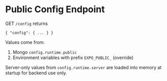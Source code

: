 # Public Config Endpoint

GET `/config` returns

```
{ "config": { ... } }
```

Values come from:
1) Mongo `config.runtime.public`
2) Environment variables with prefix `EXPO_PUBLIC_` (override)

Server-only values from `config.runtime.server` are loaded into memory at startup for backend use only.
